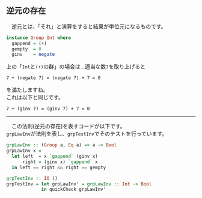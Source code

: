 ## 逆元の存在

　逆元とは、「それ」と演算をすると結果が単位元になるものです。

```haskell
instance Group Int where
  gappend = (+)
  gempty  = 0
  ginv    = negate
```

上の「`Int`と`(+)`の群」の場合は…適当な数`7`を取り上げると  
```
7 + (negate 7) = (negate 7) + 7 = 0
```
を満たしますね。  
これは以下と同じです。  
```
7 + (ginv 7) = (ginv 7) + 7 = 0
```

- - -

　この法則(逆元の存在)を表すコードが以下です。  
`grpLawInv`が法則を表し、`grpTestInv`でそのテストを行っています。

```haskell
grpLawInv :: (Group a, Eq a) => a -> Bool
grpLawInv x =
  let left  = x `gappend` (ginv x)
      right = (ginv x) `gappend` x
  in left == right && right == gempty

grpTestInv :: IO ()
grpTestInv = let grpLawInv' = grpLawInv :: Int -> Bool
             in quickCheck grpLawInv'
```
